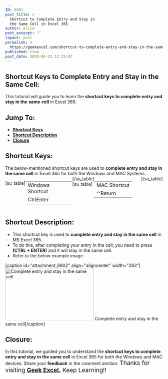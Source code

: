 ```yaml
---
ID: 8901
post_title: >
  Shortcut to Complete Entry and Stay in
  the Same Cell in Excel 365
author: Alice
post_excerpt: ""
layout: post
permalink: >
  https://geekexcel.com/shortcut-to-complete-entry-and-stay-in-the-same-cell-in-excel-365/
published: true
post_date: 2020-06-23 12:35:07
---
```

<h2>Shortcut Keys to Complete Entry and Stay in the Same Cell:</h2>
This tutorial will guide you to learn the <strong>shortcut keys to complete entry and stay in the</strong> <strong>same</strong> <strong>cell</strong> in Excel 365.
<h2>Jump To:</h2>
<ul>
 	<li><strong><a href="#1">Shortcut Keys</a></strong></li>
 	<li><strong><a href="#2">Shortcut Description</a></strong></li>
 	<li><strong><a href="#3">Closure</a></strong></li>
</ul>
<h2 id="1">Shortcut Keys:</h2>
The below-mentioned shortcut keys are used to <strong>complete entry and stay in the same cell</strong> in Excel 365 for both the Windows and MAC Systems.
<div style="display: flex;">

[su_table]
<table>
<tbody>
<tr>
<td>Windows Shortcut</td>
</tr>
<tr>
<td style="display: flex;"><span class="key-flex"><span class="win-key" style="width: 120px;"><span class="custom-span-key">Ctrl</span></span></span><span class="key-flex"><span class="win-key" style="width: 120px;"><span class="custom-span-key">Enter</span></span></span></td>
</tr>
</tbody>
</table>
[/su_table]
[su_table]
<table style="float: right;">
<tbody>
<tr>
<td>MAC Shortcut</td>
</tr>
<tr>
<td style="display: flex;"><span class="key-flex"><span class="mac-key"><span class="custom-span-key">⌃</span></span></span><span class="key-flex"><span class="mac-key" style="width: 120px;"><span class="custom-span-key">Return</span></span></span></td>
</tr>
</tbody>
</table>
[/su_table]

</div>
<h2 id="2">Shortcut Description:</h2>
<ul>
 	<li>This shortcut key is used to <strong>complete entry and stay in the same cell</strong> in MS Excel 365.</li>
 	<li>To do this, after completing your entry in the cell, you need to press <strong>(CTRL + ENTER)</strong> and it will stay in the same cell.</li>
 	<li>Refer to the below example image.</li>
</ul>
[caption id="attachment_8902" align="aligncenter" width="283"]<img class="size-full wp-image-8902" src="https://geekexcel.com/wp-content/uploads/2020/06/ezgif.com-optimize-24-1.gif" alt="Complete entry and stay in the same cell" width="283" height="167" /> Complete entry and stay in the same cell[/caption]
<h2 id="3">Closure:</h2>
In this tutorial, we guided you to understand the <strong>shortcut keys to complete entry and stay</strong> <strong>in the same cell</strong> in Excel 365 for both the Windows and MAC devices. Share your <strong>feedback</strong> in the comment section. <span style="font-size: 19px;">Thanks for visiting <strong><a href="https://geekexcel.com/">Geek Excel.</a></strong> Keep Learning!!</span>